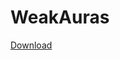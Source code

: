 # WeakAuras
[Download](https://github.com/Orbinya/World-of-Warcraft/raw/master/Addons/WeakAuras/WeakAuras.zip)
